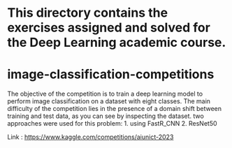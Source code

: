 # This directory contains the exercises assigned and solved for the Deep Learning academic course.

 #                      image-classification-competitions
The objective of the competition is to train a deep learning model to perform image classification on a dataset with eight classes. The main difficulty of the competition lies in the presence of a domain shift between training and test data, as you can see by inspecting the dataset.
two approaches were used for this problem: 1. using FastR_CNN  2. ResNet50

Link : https://www.kaggle.com/competitions/aiunict-2023
